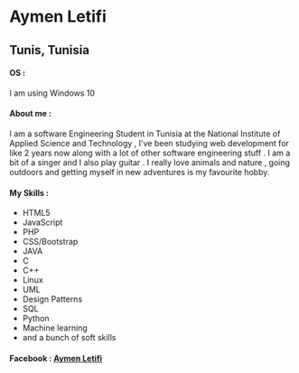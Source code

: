 # **Aymen Letifi**
## Tunis, Tunisia
#### OS :
I am using Windows 10
#### About me :
I am a software Engineering Student in Tunisia at the National Institute of Applied Science and Technology , I've been studying web development for like 2 years now along with a lot of other software 
engineering stuff . I am a bit of a singer and I also play guitar . I really love animals and nature , going outdoors and getting myself in new
adventures is my favourite hobby.

#### My Skills : 
  * HTML5
  * JavaScript
  * PHP
  * CSS/Bootstrap
  * JAVA
  * C
  * C++
  * Linux
  * UML
  * Design Patterns
  * SQL
  * Python
  * Machine learning
  * and a bunch of soft skills
  
  #### Facebook : [Aymen Letifi](https://www.facebook.com/aymen.letifi)
